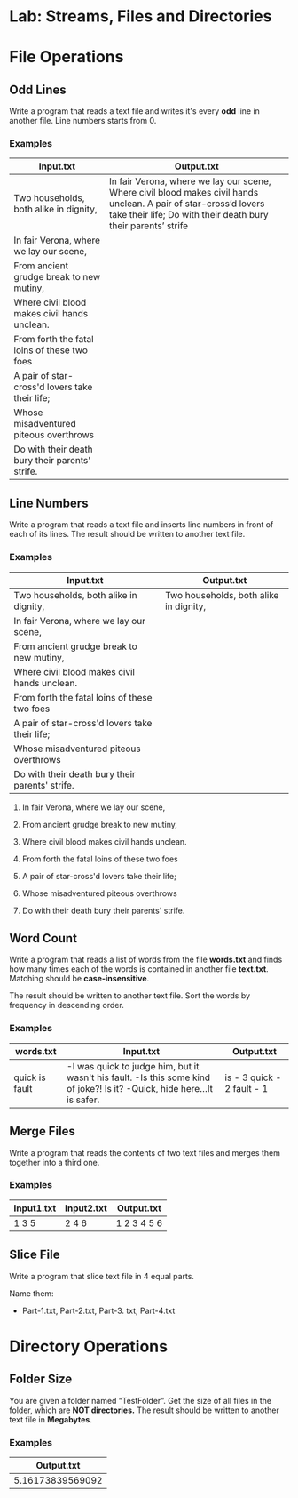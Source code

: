 Lab: Streams, Files and Directories 
====================================

File Operations
===============

Odd Lines
---------

Write a program that reads a text file and writes it's every **odd** line in
another file. Line numbers starts from 0.

### Examples

| **Input.txt**                                                                                                                                                                                                                                                                                                                                    | **Output.txt**                                                                                                                                                                     |
|--------------------------------------------------------------------------------------------------------------------------------------------------------------------------------------------------------------------------------------------------------------------------------------------------------------------------------------------------|------------------------------------------------------------------------------------------------------------------------------------------------------------------------------------|
| Two households, both alike in dignity,                                                                                                                                                                                                                                                                                                           | In fair Verona, where we lay our scene, Where civil blood makes civil hands unclean. A pair of star-cross’d lovers take their life; Do with their death bury their parents’ strife |
| In fair Verona, where we lay our scene,                                                                                                                                                                                                                                                                                                          |                                                                                                                                                                                    |
| From ancient grudge break to new mutiny,                                                                                                                                                                                                                                                                                                         |                                                                                                                                                                                    |
| Where civil blood makes civil hands unclean.                                                                                                                                                                                                                                                                                                     |                                                                                                                                                                                    |
| From forth the fatal loins of these two foes                                                                                                                                                                                                                                                                                                     |                                                                                                                                                                                    |
| A pair of star-cross'd lovers take their life;                                                                                                                                                                                                                                                                                                   |                                                                                                                                                                                    |
| Whose misadventured piteous overthrows                                                                                                                                                                                                                                                                                                           |                                                                                                                                                                                    |
| Do with their death bury their parents' strife.                                                                                                                                                                                                                                                                                                  |                                                                                                                                                                                    |

Line Numbers
------------

Write a program that reads a text file and inserts line numbers in front of each
of its lines. The result should be written to another text file.

### Examples

| **Input.txt**                                                                                                                                                                                                                                                                                                                                    | **Output.txt**                         |
|--------------------------------------------------------------------------------------------------------------------------------------------------------------------------------------------------------------------------------------------------------------------------------------------------------------------------------------------------|----------------------------------------|
| Two households, both alike in dignity,                                                                                                                                                                                                                                                                                                           | Two households, both alike in dignity, |
| In fair Verona, where we lay our scene,                                                                                                                                                                                                                                                                                                          |                                        |
| From ancient grudge break to new mutiny,                                                                                                                                                                                                                                                                                                         |                                        |
| Where civil blood makes civil hands unclean.                                                                                                                                                                                                                                                                                                     |                                        |
| From forth the fatal loins of these two foes                                                                                                                                                                                                                                                                                                     |                                        |
| A pair of star-cross'd lovers take their life;                                                                                                                                                                                                                                                                                                   |                                        |
| Whose misadventured piteous overthrows                                                                                                                                                                                                                                                                                                           |                                        |
| Do with their death bury their parents' strife.                                                                                                                                                                                                                                                                                                  |                                        |

1.  In fair Verona, where we lay our scene,

2.  From ancient grudge break to new mutiny,

3.  Where civil blood makes civil hands unclean.

4.  From forth the fatal loins of these two foes

5.  A pair of star-cross'd lovers take their life;

6.  Whose misadventured piteous overthrows

7.  Do with their death bury their parents' strife.

Word Count
----------

Write a program that reads a list of words from the file **words.txt** and finds
how many times each of the words is contained in another file **text.txt**.
Matching should be **case-insensitive**.

The result should be written to another text file. Sort the words by frequency
in descending order.

### Examples

| **words.txt**  | **Input.txt**                                                                                                           | **Output.txt**             |
|----------------|-------------------------------------------------------------------------------------------------------------------------|----------------------------|
| quick is fault | \-I was quick to judge him, but it wasn't his fault. -Is this some kind of joke?! Is it? -Quick, hide here…It is safer. | is - 3 quick - 2 fault - 1 |

Merge Files
-----------

Write a program that reads the contents of two text files and merges them
together into a third one.

### Examples

| **Input1.txt** | **Input2.txt** | **Output.txt** |
|----------------|----------------|----------------|
| 1 3 5          | 2 4 6          | 1 2 3 4 5 6    |

Slice File
----------

Write a program that slice text file in 4 equal parts.

Name them:

-   Part-1.txt, Part-2.txt, Part-3. txt, Part-4.txt

Directory Operations
====================

Folder Size
-----------

You are given a folder named “TestFolder”. Get the size of all files in the
folder, which are **NOT directories.** The result should be written to another
text file in **Megabytes**.

### Examples

| **Output.txt**   |
|------------------|
| 5.16173839569092 |
